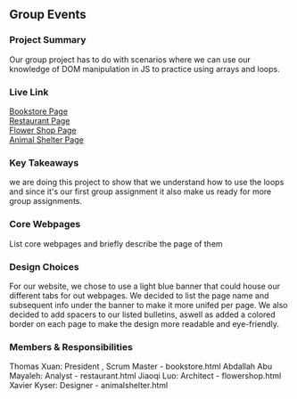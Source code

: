 ## Group Events

### Project Summary

Our group project has to do with scenarios where we can use our knowledge of DOM manipulation in JS to practice using arrays and loops.

### Live Link

[Bookstore Page](https://txuan1231.github.io/homework-5/bookstore.html)  
[Restaurant Page](https://txuan1231.github.io/homework-5/restaurant.html)  
[Flower Shop Page](https://txuan1231.github.io/homework-5/flowershop.html)  
[Animal Shelter Page](https://txuan1231.github.io/homework-5/animalshelter.html)

### Key Takeaways

we are doing this project to show that we understand how to use the loops and since it's our first group assignment it also make us ready for more group assignments.

### Core Webpages

List core webpages and briefly describe the page of them

### Design Choices

For our website, we chose to use a light blue banner that could house our different tabs for out webpages. We decided to list the page name and subsequent info under the banner to make it more unifed per page. We also decided to add spacers to our listed bulletins, aswell as added a colored border on each page to make the design more readable and eye-friendly.

### Members & Responsibilities

Thomas Xuan: President , Scrum Master - bookstore.html
Abdallah Abu Mayaleh: Analyst - restaurant.html
Jiaoqi Luo: Architect - flowershop.html
Xavier Kyser: Designer - animalshelter.html
